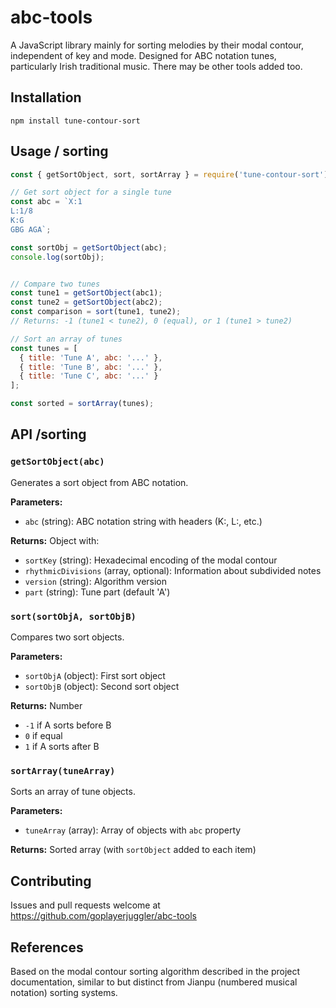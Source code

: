 # abc-tools

A JavaScript library mainly for sorting melodies by their modal contour, independent of key and mode. Designed for ABC notation tunes, particularly Irish traditional music.
There may be other tools added too.

## Installation

```
npm install tune-contour-sort
```

## Usage / sorting

```javascript
const { getSortObject, sort, sortArray } = require('tune-contour-sort');

// Get sort object for a single tune
const abc = `X:1
L:1/8
K:G
GBG AGA`;

const sortObj = getSortObject(abc);
console.log(sortObj);


// Compare two tunes
const tune1 = getSortObject(abc1);
const tune2 = getSortObject(abc2);
const comparison = sort(tune1, tune2);
// Returns: -1 (tune1 < tune2), 0 (equal), or 1 (tune1 > tune2)

// Sort an array of tunes
const tunes = [
  { title: 'Tune A', abc: '...' },
  { title: 'Tune B', abc: '...' },
  { title: 'Tune C', abc: '...' }
];

const sorted = sortArray(tunes);
```
## API /sorting

### `getSortObject(abc)`

Generates a sort object from ABC notation.

**Parameters:**
- `abc` (string): ABC notation string with headers (K:, L:, etc.)

**Returns:** Object with:
- `sortKey` (string): Hexadecimal encoding of the modal contour
- `rhythmicDivisions` (array, optional): Information about subdivided notes
- `version` (string): Algorithm version
- `part` (string): Tune part (default 'A')

### `sort(sortObjA, sortObjB)`

Compares two sort objects.

**Parameters:**
- `sortObjA` (object): First sort object
- `sortObjB` (object): Second sort object

**Returns:** Number
- `-1` if A sorts before B
- `0` if equal
- `1` if A sorts after B

### `sortArray(tuneArray)`

Sorts an array of tune objects.

**Parameters:**
- `tuneArray` (array): Array of objects with `abc` property

**Returns:** Sorted array (with `sortObject` added to each item)

## Contributing

Issues and pull requests welcome at https://github.com/goplayerjuggler/abc-tools

## References

Based on the modal contour sorting algorithm described in the project documentation, similar to but distinct from Jianpu (numbered musical notation) sorting systems.
